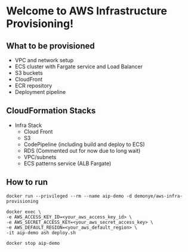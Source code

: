 
# Welcome to AWS Infrastructure Provisioning!

## What to be provisioned
* VPC and network setup
* ECS cluster with Fargate service and Load Balancer
* S3 buckets
* CloudFront
* ECR repository
* Deployment pipeline

## CloudFormation Stacks

* Infra Stack
  * Cloud Front
  * S3
  * CodePipeline (including build and deploy to ECS)
  * RDS (Commented out for now due to long wait)
  * VPC/subnets
  * ECS patterns service (ALB Fargate)

## How to run

```
docker run --privileged --rm --name aip-demo -d demonye/aws-infra-provisioning

docker exec \
-e AWS_ACCESS_KEY_ID=<your_aws_access_key_id> \
-e AWS_SECRET_ACCESS_KEY=<your_aws_secret_access_key> \
-e AWS_DEFAULT_REGION=<your_aws_default_region> \
-it aip-demo ash deploy.sh

docker stop aip-demo
```
